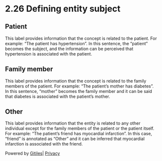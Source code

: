 <!DOCTYPE html><html lang="en"><head><meta charset="utf-8"><title>2.26 Defining entity subject</title><link rel="stylesheet" type="text/css" href="/+static/base.FgwOs7Bvh5E6-lzR-xJuUQ.cache.css"/><link rel="stylesheet" type="text/css" href="/+static/doc.aizEIcp0qpW8JIXIrCB9UQ.cache.css"/><link rel="stylesheet" type="text/css" href="/+static/prettify/prettify.AOMOBqJIPcDq491E2ExAAw.cache.css"/><!-- default customHeadTagPart --></head><body class="Site"><header class="Site-header "><div class="Header"><div class="Header-title"></div></div></header><div class="Site-content Site-Content--markdown"><div class="Container"><div class="doc"><h1><a class="h" name="2_26-Defining-entity-subject" href="#2_26-Defining-entity-subject"><span></span></a><a class="h" name="2_26-defining-entity-subject" href="#2_26-defining-entity-subject"><span></span></a>2.26 Defining entity subject</h1><h2><a class="h" name="Patient" href="#Patient"><span></span></a><a class="h" name="patient" href="#patient"><span></span></a>Patient</h2><p>This label provides information that the concept is related to the patient. For example: “The patient has hypertension”. In this sentence, the “patient” becomes the subject, and the information can be perceived that hypertension is associated with the patient.</p><h2><a class="h" name="Family-member" href="#Family-member"><span></span></a><a class="h" name="family-member" href="#family-member"><span></span></a>Family member</h2><p>This label provides information that the concept is related to the family members of the patient. For example: “The patient’s mother has diabetes”. In this sentence, “mother” becomes the family member and it can be said that diabetes is associated with the patient’s mother.</p><h2><a class="h" name="Other" href="#Other"><span></span></a><a class="h" name="other" href="#other"><span></span></a>Other</h2><p>This label provides information that the entity is related to any other individual except for the family members of the patient or the patient itself. For example: “The patient’s friend has myocardial infarction”. In this case, “friend” is annotated as “Other” and it can be inferred that myocardial infarction is associated with the friend.</p></div></div></div><!-- default customFooter --><footer class="Site-footer"><div class="Footer"><span class="Footer-poweredBy">Powered by <a href="https://gerrit.googlesource.com/gitiles/">Gitiles</a>| <a href="https://policies.google.com/privacy">Privacy</a></span><div class="Footer-links"></div></div></footer></body></html>